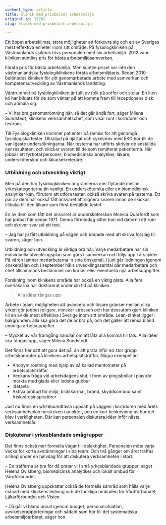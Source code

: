 ```yaml
---
content_type: article
title: Klinik med prisbelönt arbetsmiljö
original_id: 15702
slug: klinik-med-prisbelont-arbetsmiljo

---
```


Ett öppet arbetsklimat, stora möjligheter att förkovra sig och en av Sveriges mest effektiva enheter inom sitt område. På fysiologkliniken på Västmanlands sjukhus trivs personalen med sin arbetsmiljö. 2012 vann kliniken suntlivs pris för bästa arbetsmiljösamverkan.

Första pris för bästa arbetsmiljö. Men suntliv-priset var inte den västmanlandska fysiologiklinikens första arbetsmiljöpris. Redan 2010 belönades kliniken för sitt genomarbetade arbete med samverkan och kompetensutveckling av Västmanlands landsting.

Väntrummet på fysiologkliniken är fullt av folk på soffor och stolar. En liten kö har bildats för de som väntar på att komma fram till receptionens disk och anmäla sig.

– Vi har bra genomströmning här, så det går ändå fort, säger Milena Sundstedt, klinikens verksamhetschef, som visar runt i korridorer och testrum.

Till Fysiologkliniken kommer patienter på remiss för att genomgå fysiologiska tester. Ultraljud på hjärtat och cykelprov med EKG hör till de vanligaste undersökningarna. När testerna har utförts skriver de anställda ner resultaten, och skickar svaren till de som remitterat patienterna. Här jobbar ett fyrtiotal personer; biomedicinska analytiker, läkare, undersköterskor och läkarsekreterare.

### Utbildning och utveckling viktigt

Men på den här fysiologkliniken är gränserna mer flytande mellan yrkeskategorierna än vanligt. En undersköterska eller en biomedicinsk analytiker kan, förutom att utföra tester, också skriva svaren på testerna. Ett par av dem har också fått ansvaret att signera svaren innan de skickas tillbaka till den läkare som först beställde testet.

En av dem som fått det ansvaret är undersköterskan Monica Quarfordt som har jobbat här sedan 1971. Denna förmiddag sitter hon vid datorn i ett rum och skriver svar på ett test.

– Jag har ju fått utbildning på vägen och började med att skriva förslag till svaren, säger hon.

Utbildning och utveckling är viktiga ord här. Varje medarbetare har sin individuella utvecklingsplan som görs i samverkan och följs upp i årscykler. På våren lämnar medarbetarna in sina önskemål, i juni går ledningen igenom önskemålen och i september hålls utvecklingssamtal där medarbetare och chef tillsammans bestämmer om kurser eller eventuella nya arbetsuppgifter.

Forskning inom klinikens område har också en viktig plats. Alla fem överläkarna har doktorerat under sin tid på kliniken.

> Alla idéer fångas upp

Arbete i team, möjligheten att avancera och lösare gränser mellan olika yrken gör jobbet roligare, minskar stressen och har dessutom gjort kliniken till en av de mest effektiva i Sverige inom sitt område. Lean-tänket ligger i bakgrunden: alla ska göra det de är bra på, och det gäller att rensa bland onödiga arbetsuppgifter.

– Mycket av vår framgång handlar om att låta alla komma till tals. Alla idéer ska fångas upp, säger Milena Sundstedt.

Det finns fler sätt att göra det på, än att prata inför en stor grupp arbetskamrater på klinikens arbetsplatsträffar. Några exempel är:

*   Anonym röstning med hjälp av så kallad mentometer på arbetsplatsträffar
*   Veckans fråga vid arbetsdagens slut, i form av pingisbollar i plaströr märkta med glada eller ledsna gubbar
*   Idétavla
*   Aktiva ombud för miljö, bildskärmar, brand, skyddsombud samt friskvårdsinspiratörer

Just nu finns en whiteboardtavla uppsatt på väggen i korridoren med årets verksamhetsplan nerskriven i punkter, och en kort beskrivning av hur det blev i verkligheten. Där kan personalen diskutera idéer inför nästa verksamhetsår.

### Diskuterar i yrkesblandade smågrupper

Det finns också mer formella vägar till delaktighet. Personalen möts varje vecka för korta avstämningar i sina team. Och två gånger om året träffas allihop under en halvdag för att diskutera verksamheten i stort.

– De träffarna är bra för då pratar vi i små yrkesblandade grupper, säger Helena Qvistberg, biomedicinsk analytiker och lokalt ombud för Vårdförbundet.

Helena Qvistberg uppskattar också de formella samråd som hålls varje månad med klinikens ledning och de fackliga ombuden för Vårdförbundet, Läkarförbundet och Vision.

– Då går vi bland annat igenom budget, personalsituation, avvikelserapporteringar och sådant som hör till det systematiska arbetsmiljöarbetet, säger hon.

